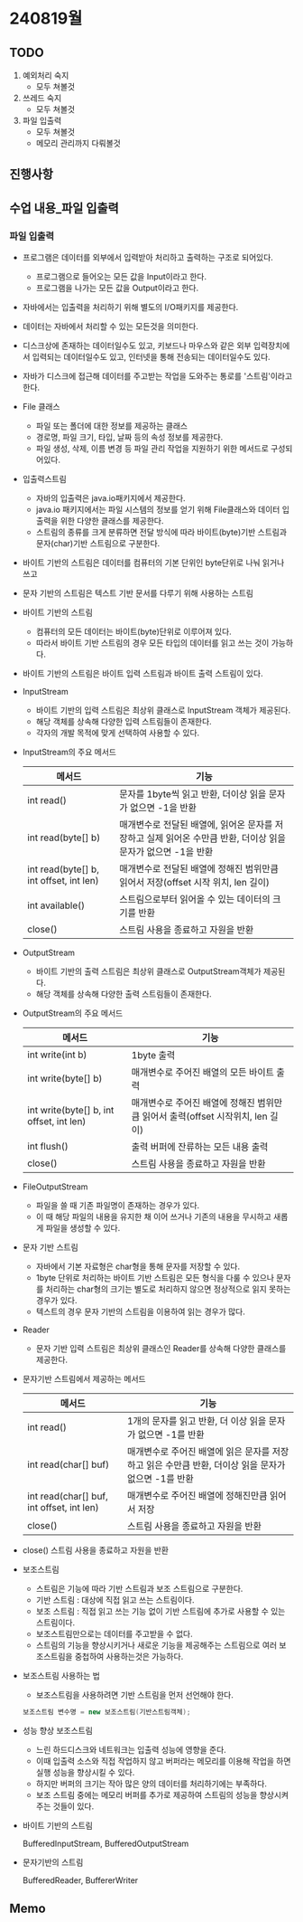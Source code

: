 # 240819월

## TODO

1. 예외처리 숙지
   * 모두 쳐볼것
2. 쓰레드 숙지
   * 모두 쳐볼것
3. 파일 입출력
   * 모두 쳐볼것
   * 메모리 관리까지 다뤄볼것

## 진행사항

## 수업 내용_파일 입출력

### 파일 입출력

* 프로그램은 데이터를 외부에서 입력받아 처리하고 출력하는 구조로 되어있다.

  * 프로그램으로 들어오는 모든 값을 Input이라고 한다.
  * 프로그램을 나가는 모든 값을 Output이라고 한다.

* 자바에서는 입출력을 처리하기 위해 별도의 I/O패키지를 제공한다.

* 데이터는 자바에서 처리할 수 있는 모든것을 의미한다.

* 디스크상에 존재하는 데이터일수도 있고, 키보드나 마우스와 같은 외부 입력장치에서 입력되는 데이터일수도 있고, 인터넷을 통해 전송되는 데이터일수도 있다.

* 자바가 디스크에 접근해 데이터를 주고받는 작업을 도와주는 통로를 '스트림'이라고 한다.

* File 클래스

  * 파일 또는 폴더에 대한 정보를 제공하는 클래스
  * 경로명, 파일 크기, 타입, 날짜 등의 속성 정보를 제공한다.
  * 파일 생성, 삭제, 이름 변경 등 파일 관리 작업을 지원하기 위한 메서드로 구성되어있다.

* 입출력스트림

  * 자바의 입출력은 java.io패키지에서 제공한다.
  * java.io 패키지에서는 파일 시스템의 정보를 얻기 위해 File클래스와 데이터 입출력을 위한 다양한 클래스를 제공한다.
  * 스트림의 종류를 크게 분류하면 전달 방식에 따라 바이트(byte)기반 스트림과 문자(char)기반 스트림으로 구분한다.

* 바이트 기반의 스트림은 데이터를 컴퓨터의 기본 단위인 byte단위로 나눠 읽거나 쓰고

* 문자 기반의 스트림은 텍스트 기반 문서를 다루기 위해 사용하는 스트림

* 바이트 기반의 스트림

  * 컴퓨터의 모든 데이터는 바이트(byte)단위로 이루어져 있다.
  * 따라서 바이트 기반 스트림의 경우 모든 타입의 데이터를 읽고 쓰는 것이 가능하다.

* 바이트 기반의 스트림은 바이트 입력 스트림과 바이트 출력 스트림이 있다.

* InputStream

  * 바이트 기반의 입력 스트림은 최상위 클래스로 InputStream 객체가 제공된다.
  * 해당 객체를 상속해 다양한 입력 스트림들이 존재한다.
  * 각자의 개발 목적에 맞게 선택하여 사용할 수 있다.

* InputStream의 주요 메서드

  | 메서드                                  | 기능                                                         |
  | --------------------------------------- | ------------------------------------------------------------ |
  | int read()                              | 문자를 1byte씩 읽고 반환, 더이상 읽을 문자가 없으면 -1을 반환 |
  | int read(byte[] b)                      | 매개변수로 전달된 배열에, 읽어온 문자를 저장하고 실제 읽어온 수만큼 반환, 더이상 읽을 문자가 없으면 -1을 반환 |
  | int read(byte[] b, int offset, int len) | 매개변수로 전달된 배열에 정해진 범위만큼 읽어서 저장(offset 시작 위치, len 길이) |
  | int available()                         | 스트림으로부터 읽어올 수 있는 데이터의 크기를 반환           |
  | close()                                 | 스트림 사용을 종료하고 자원을 반환                           |

* OutputStream

  * 바이트 기반의 출력 스트림은 최상위 클래스로 OutputStream객체가 제공된다.
  * 해당 객체를 상속해 다양한 출력 스트림들이 존재한다.

* OutputStream의 주요 메서드

  | 메서드                                   | 기능                                                         |
  | ---------------------------------------- | ------------------------------------------------------------ |
  | int write(int b)                         | 1byte 출력                                                   |
  | int write(byte[] b)                      | 매개변수로 주어진 배열의 모든 바이트 출력                    |
  | int write(byte[] b, int offset, int len) | 매개변수로 주어진 배열에 정해진 범위만큼 읽어서 출력(offset 시작위치, len 길이) |
  | int flush()                              | 출력 버퍼에 잔류하는 모든 내용 출력                          |
  | close()                                  | 스트림 사용을 종료하고 자원을 반환                           |

* FileOutputStream

  * 파일을 쓸 때 기존 파일명이 존재하는 경우가 있다.
  * 이 때 해당 파일의 내용을 유지한 채 이어 쓰거나 기존의 내용을 무시하고 새롭게 파일을 생성할 수 있다.

* 문자 기반 스트림

  * 자바에서 기본 자료형은 char형을 통해 문자를 저장할 수 있다.
  * 1byte 단위로 처리하는 바이트 기반 스트림은 모든 형식을 다룰 수 있으나 문자를 처리하는 char형의 크기는 별도로 처리하지 않으면 정상적으로 읽지 못하는 경우가 있다.
  * 텍스트의 경우 문자 기반의 스트림을 이용하여 읽는 경우가 많다.

* Reader

  * 문자 기반 입력 스트림은 최상위 클래스인 Reader를 상속해 다양한 클래스를 제공한다.

* 문자기반 스트림에서 제공하는 메서드

  | 메서드                                    | 기능                                                         |
  | ----------------------------------------- | ------------------------------------------------------------ |
  | int read()                                | 1개의 문자를 읽고 반환, 더 이상 읽을 문자가 없으면 -1를 반환 |
  | int read(char[] buf)                      | 매개변수로 주어진 배열에 읽은 문자를 저장하고 읽은 수만큼 반환, 더이상 읽을 문자가 없으면 -1를 반환 |
  | int read(char[] buf, int offset, int len) | 매개변수로 주어진 배열에 정해진만큼 읽어서 저장              |
  | close()                                   | 스트림 사용을 종료하고 자원을 반환                           |

* close() 스트림 사용을 종료하고 자원을 반환

* 보조스트림

  * 스트림은 기능에 따라 기반 스트림과 보조 스트림으로 구분한다.
  * 기반 스트림 : 대상에 직접 읽고 쓰는 스트림이다.
  * 보조 스트림 : 직접 읽고 쓰는 기능 없이 기반 스트림에 추가로 사용할 수 있는 스트림이다.
  * 보조스트림만으로는 데이터를 주고받을 수 없다.
  * 스트림의 기능을 향상시키거나 새로운 기능을 제공해주는 스트림으로 여러 보조스트림을 중첩하여 사용하는것은 가능하다.

* 보조스트림 사용하는 법

  * 보조스트림을 사용하려면 기반 스트림을 먼저 선언해야 한다.

  ```java
  보조스트림 변수명 = new 보조스트림(기반스트림객체);
  ```

* 성능 향상 보조스트림

  * 느린 하드디스크와 네트워크는 입출력 성능에 영향을 준다.
  * 이때 입출력 소스와 직접 작업하지 않고 버퍼라는 메모리를 이용해 작업을 하면 실행 성능을 향상시킬 수 있다.
  * 하지만 버퍼의 크기는 작아 많은 양의 데이터를 처리하기에는 부족하다.
  * 보조 스트림 중에는 메모리 버퍼를 추가로 제공하여 스트림의 성능을 향상시켜주는 것들이 있다.

* 바이트 기반의 스트림

  BufferedInputStream, BufferedOutputStream

* 문자기반의 스트림

  BufferedReader, BuffererWriter

## Memo

